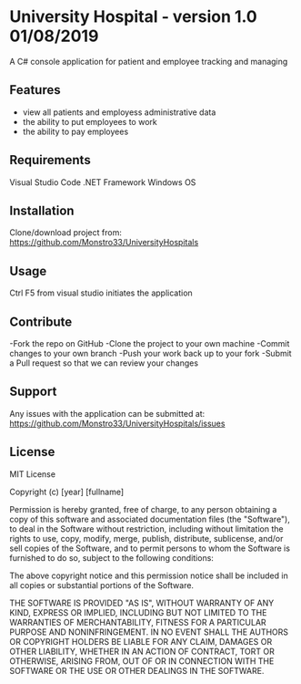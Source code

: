 University Hospital - version 1.0 01/08/2019
==================================

A C# console application for patient and employee tracking and managing 


Features
--------

- view all patients and employess administrative data
- the ability to put employees to work
- the ability to pay employees

Requirements
------------
Visual Studio Code
.NET Framework
Windows OS


Installation
------------

Clone/download project from: https://github.com/Monstro33/UniversityHospitals

Usage
-----

Ctrl F5 from visual studio initiates the application

Contribute
----------

-Fork the repo on GitHub
-Clone the project to your own machine
-Commit changes to your own branch
-Push your work back up to your fork
-Submit a Pull request so that we can review your changes

Support
-------

Any issues with the application can be submitted at: https://github.com/Monstro33/UniversityHospitals/issues

License
-------

MIT License

Copyright (c) [year] [fullname]

Permission is hereby granted, free of charge, to any person obtaining a copy
of this software and associated documentation files (the "Software"), to deal
in the Software without restriction, including without limitation the rights
to use, copy, modify, merge, publish, distribute, sublicense, and/or sell
copies of the Software, and to permit persons to whom the Software is
furnished to do so, subject to the following conditions:

The above copyright notice and this permission notice shall be included in all
copies or substantial portions of the Software.

THE SOFTWARE IS PROVIDED "AS IS", WITHOUT WARRANTY OF ANY KIND, EXPRESS OR
IMPLIED, INCLUDING BUT NOT LIMITED TO THE WARRANTIES OF MERCHANTABILITY,
FITNESS FOR A PARTICULAR PURPOSE AND NONINFRINGEMENT. IN NO EVENT SHALL THE
AUTHORS OR COPYRIGHT HOLDERS BE LIABLE FOR ANY CLAIM, DAMAGES OR OTHER
LIABILITY, WHETHER IN AN ACTION OF CONTRACT, TORT OR OTHERWISE, ARISING FROM,
OUT OF OR IN CONNECTION WITH THE SOFTWARE OR THE USE OR OTHER DEALINGS IN THE
SOFTWARE.
